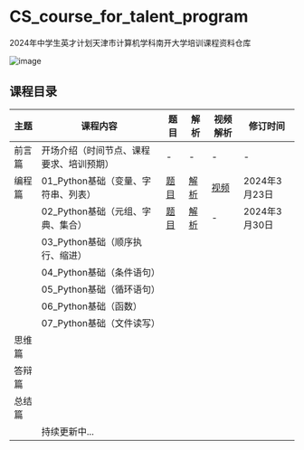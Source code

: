 # CS_course_for_talent_program
2024年中学生英才计划天津市计算机学科南开大学培训课程资料仓库

![image](https://github.com/JunyaoHu/CS_course_for_talent_program/assets/67564714/8e468f45-c7de-4d5e-beb4-99fe385379f1)

## 课程目录

| 主题   | 课程内容                                 | 题目                                                         | 解析                                                         | 视频解析   | 修订时间      |
| ------ | ---------------------------------------- | ------------------------------------------------------------ | ------------------------------------------------------------ | ---------- | ------------- |
| 前言篇 | 开场介绍（时间节点、课程要求、培训预期） | -                                                            | -                                                            | -          | -             |
| 编程篇 | 01_Python基础（变量、字符串、列表）     | [题目](./01_题目/01_Python基础（变量、字符串、列表）.ipynb) | [解析](./02_解析/01_Python基础（变量、字符串、列表）.ipynb) | [视频](https://www.bilibili.com/video/BV1Ax4y1S7KT) | 2024年3月23日 |
|        | 02_Python基础（元组、字典、集合）      |[题目](./01_题目/02_Python基础（元组、字典、集合）.ipynb)  | [解析](./02_解析/02_Python基础（元组、字典、集合）.ipynb)  | -           | 2024年3月30日 |
|        | 03_Python基础（顺序执行、缩进）          |                                                              |                                                              |            |               |
|        | 04_Python基础（条件语句）                |                                                              |                                                              |            |               |
|        | 05_Python基础（循环语句）                |                                                              |                                                              |            |               |
|        | 06_Python基础（函数）                    |                                                              |                                                              |            |               |
|        | 07_Python基础（文件读写）                |                                                              |                                                              |            |               |
| 思维篇 |                                          |                                                              |                                                              |            |               |
| 答辩篇 |                                          |                                                              |                                                              |            |               |
| 总结篇 |                                          |                                                              |                                                              |            |               |
|        | 持续更新中...                            |                                                              |                                                              |            |               |



